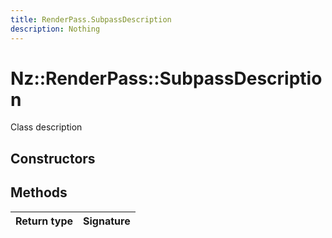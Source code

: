 ```yaml
---
title: RenderPass.SubpassDescription
description: Nothing
---
```


# Nz::RenderPass::SubpassDescription

Class description

## Constructors


## Methods

| Return type | Signature |
| ----------- | --------- |
